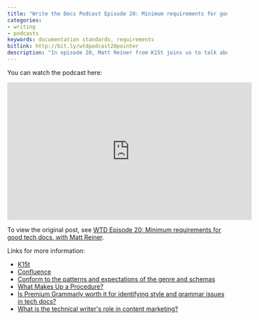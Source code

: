 ```yaml
---
title: "Write the Docs Podcast Episode 20: Minimum requirements for good tech docs, with Matt Reiner"
categories:
- writing
- podcasts
keywords: documentation standards, requirements
bitlink: http://bit.ly/wtdpodcast20pointer
description: "In episode 20, Matt Reiner from K15t joins us to talk about minimum standards for documentation -- what techniques or standards can you put in place to help engineers and other contributors meet the minimum requirement for good tech docs? What essential sections, headings, or topics should you include in templates? And how do you help non-native speakers with grammar issues? We also discuss how tech writers can work with marketing to create honest and interesting writing. There seems to be the feeling that tech writing is dull but accurate and marketing copy is flashy and fluffy -- we brainstorm ways technical writers can better align with marketing writers."
---
```


You can watch the podcast here:

<iframe width="560" height="315" src="https://www.youtube.com/embed/Oe53KF-iJHU" frameborder="0" allow="accelerometer; autoplay; encrypted-media; gyroscope; picture-in-picture" allowfullscreen></iframe>

To view the original post, see [WTD Episode 20: Minimum requirements for good tech docs, with Matt Reiner](https://podcast.writethedocs.org/2019/03/02/episode-20-standards-for-docs-and-working-with-marketing/).

Links for more information:

* [K15t](https://www.k15t.com/)
* [Confluence](https://www.atlassian.com/software/confluence)
* [Conform to the patterns and expectations of the genre and schemas](https://idratherbewriting.com/simplifying-complexity/reducing-complexity-by-shaping-into-schemas-esp-story.html)
* [What Makes Up a Procedure?](https://books.google.com/books?id=8imRAgAAQBAJ&pg=PA129&lpg=PA129&dq=content+and+complexity+what+makes+up+a+procedure&source=bl&ots=ymuENQPIhG&sig=wMPsiRM6bwsbFUyjfUb1BviLHRk&hl=en&sa=X&ved=0ahUKEwic7M-BpcDaAhXriVQKHWTGALsQ6AEILzAB#v=onepage&q=content%20and%20complexity%20what%20makes%20up%20a%20procedure&f=false)
* [Is Premium Grammarly worth it for identifying style and grammar issues in tech docs?](https://idratherbewriting.com/2018/12/28/evaluating-grammarly-as-a-style-checker)
* [What is the technical writer's role in content marketing?](https://idratherbewriting.com/2016/01/04/content-marketing-to-the-rescue-for-thought-leadership/)
